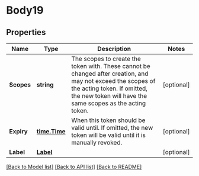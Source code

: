 # Body19

## Properties
Name | Type | Description | Notes
------------ | ------------- | ------------- | -------------
**Scopes** | **string** | The scopes to create the token with.  These cannot be changed after creation, and may not exceed the scopes of the acting token. If omitted, the new token will have the same scopes as the acting token.  | [optional] 
**Expiry** | [**time.Time**](time.Time.md) | When this token should be valid until.  If omitted, the new token will be valid until it is manually revoked.  | [optional] 
**Label** | [**Label**](label.md) |  | [optional] 

[[Back to Model list]](../README.md#documentation-for-models) [[Back to API list]](../README.md#documentation-for-api-endpoints) [[Back to README]](../README.md)


